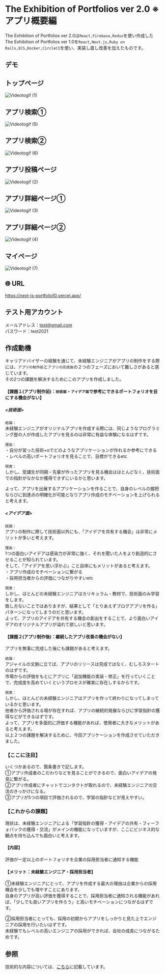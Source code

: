 # The Exhibition of Portfolios ver 2.0 ※アプリ概要編
The Exhibition of Portfolios ver 2.0は`React,Firebase,Redux`を使い作成したThe Exhibition of Portfolios ver 1.0を`React,Next.js,Ruby on Rails,ECS,Docker,CircleCI`を使い、実装し直し改善を加えたものです。

## デモ

## トップページ  
![Videotogif (1)](https://user-images.githubusercontent.com/73022482/126039288-59c83129-cb33-4576-ab0f-693de4bcbbd9.gif)  

## アプリ検索①  

![Videotogif (5)](https://user-images.githubusercontent.com/73022482/126039698-ad79a9cb-4777-45df-814b-aa47f1e49571.gif)  

## アプリ検索②  
![Videotogif (6)](https://user-images.githubusercontent.com/73022482/126039721-7fd95080-35ed-4b85-84d8-ab3af5e585ba.gif)  

## アプリ投稿ページ  
![Videotogif (2)](https://user-images.githubusercontent.com/73022482/126039569-42ebc036-41ce-46f2-864f-ca29a3104259.gif)  


## アプリ詳細ページ①  
![Videotogif (3)](https://user-images.githubusercontent.com/73022482/126039588-e2e412ae-ac40-495c-b2b9-cea1c242c80e.gif)  

## アプリ詳細ページ②    
![Videotogif (4)](https://user-images.githubusercontent.com/73022482/126039598-54f72362-e6b9-4f0c-9880-f959dbd0cc56.gif)  

## マイページ  
![Videotogif (7)](https://user-images.githubusercontent.com/73022482/126039831-cc2ba16c-f568-4d56-8a69-13bc2b2a7ba9.gif)  


## 🌐 URL   
https://next-js-portfolio10.vercel.app/  
## テスト用アカウント
メールアドレス：test@gmail.com      
パスワード：test2021

## 作成動機
              
キャリアドバイザーの経験を通じて、未経験エンジニアがアプリの制作をする際には、`アプリの制作前`と`アプリの完成後`の２つのフェーズにおいて難しさがあると感じています。                   
その2つの課題を解決するためにこのアプリを作成しました。            

#### 【課題１(アプリ制作前)：`技術面`・`アイデア面`で参考にできるポートフォリオを目にする機会がない】                  
##### <技術面> 
`結論：`         
未経験エンジニアがオリジナルアプリを作成する際には、同じようなプログラミング歴の人が作成したアプリを見るのは非常に有益な体験になるはずです。

`理由：`                    
・自分が習った技術+αでどのようなアプリケーションが作れるか参考にできる                   
・レベルの高いポートフォリオを見ることで、目標ができるetc     

`現実：`  
しかし、受講生が同期・先輩が作ったアプリを見る機会はほとんどなく、技術面での指針がなかなか獲得できずにいるかと思います。
                                    
よって、アプリを出展するアプリケーションを作ることで、自身のレベルの握把ならびに到達点の明確化が可能となりアプリ作成のモチベーションを上げられると考えます。                  



##### <アイデア面>     

`結論：`    
アプリの制作に際して技術面以外にも、「アイデアを共有する機会」は非常にメリットが多いと考えます。 

`理由：`  
1つの面白いアイデアは感染力が非常に強く、それを聞いた人をより創造的にさせることが知られています。                            
そして、「アイデアを思い浮かぶ」こと自体にもメリットがあると考えます。                    
・アプリ作成のモチベーションに繋がる                   
・採用担当者からの評価につながりやすいetc    

`現実：`  
しかし、ほとんどの未経験エンジニアはカリキュラム・教材で、技術面のみ学習をします。                      
致し方ないことではありますが、結果として「とりあえずブログアプリを作る」パターンになってしまうのだと思います。                        
よって、アプリのアイデアを共有する機会の創出をすることで、より面白いアイデアのオリジナルアプリが溢れて欲しいと思います。        

#### 【課題２(アプリ制作後)：継続したアプリ改善の機会がない】          
アプリを無事に完成した後にも課題があると考えます。   

`結論：`                    
アジャイルの文脈に立てば、アプリのリリースは完成ではなく、むしろスタートのはずです。                
市場からの評価をもとにアプリに「追加機能の実装・修正」を行っていくことで、完成度を高めていくというプロセスが確実に存在しするからです。  

`現実：`                    
しかし、ほとんどの未経験エンジニアはアプリを作って終わりになってしまっているかと思います。      
他者から評価される場が存在すれば、アプリの継続的発展ならびに学習指針の獲得などができるはずです。                 
よって、アプリを多面的に評価する機能があれば、使用者に大きなメリットがあると考えます。                         
以上２つの課題を解決するために、今回アプリケーションを作成させていただきました。          

### 【ここに注目】            
いくつかあるので、箇条書きで記します。                 
①アプリ作成者のこだわりなどを見ることができるので、面白いアイデアの発見に繋がる。                      
②アプリ作成者にチャットでコンタクトが取れるので、未経験エンジニアの交流のきっかけになる。                                               
③アプリが5つの項目で評価されるので、学習の指針などが見えやすい。 

### 【これからの課題】             
現状は、未経験エンジニアによる「学習指針の獲得・アイデアの共有・フィーフォバックの獲得・交流」がメインの機能になっていますが、ここにビジネス的な観点を持ち込んでも面白いと考えます。           

#### 【内容】                                
評価が一定以上のポートフォリオを企業の採用担当者に通知する機能       

#### 【メリット：未経験エンジニア・採用担当者】                                             
①未経験エンジニアにとって、アプリを作成する最大の理由は企業からの採用機会を少しでも増やすことにあります。                                    
自身のアプリが高い評価を獲得することで、採用担当者に通知される機能があれば、「少しでも良いアプリを作ろう」と高いモチベーションにつながるはずです。                                              
                                                                                    
②採用担当者にとっても、採用の初期からアプリをしっかりと見た上でエンジニアの採用を行いたいはずです。                                      
未経験でもレベルの高いエンジニアの採用ができれば、会社の成長につながるためです。                             

## 参照
技術的な内容については、[こちら](https://github.com/nakamori-naoya/next-js-portfolio)に記載しています。


